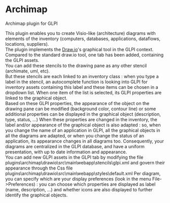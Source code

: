 # Archimap
Archimap plugin for GLPI

This plugin enables you to create Visio-like (architecture) diagrams with elements of the inventory (computers, databases, applications, dataflows, locations, suppliers).<br/>
The plugin implements the <a href="http://www.draw.io">Draw.io</a>'s graphical tool in the GLPI context.<br/>
Compared to the standard draw.io tool, one tab has been added, containing the GLPI assets.<br/>
You can add these stencils to the drawing pane as any other stencil (archimate, uml, etc). <br/>
But these stencils are each linked to an inventory class : when you type a label in the stencil, an autocomplete function is looking into GLPI for inventory assets containing this label and these items can be chosen in a dropdown list.
When one item of the list is selected, its GLPI properties are linked to the graphical object.<br/>
Based on these GLPI properties, the appearance of the object on the drawing pane can be modified (background color, contour line) or some additional properties can be displayed in the graphical object (description, type, status, ...)
When these properties are changed in the inventory, the label and/or appearance of the graphical object is also adapted : so, when you change the name of an application in GLPI, all the graphical objects in all the diagrams are adapted, or when you change the status of an application, its appearance changes in all diagrams too.
Consequently, your diagrams are centralized in the GLPI database, and have a uniform presentation, with up to date information and appearance.<br/>
You can add new GLPI assets in the GLPI tab by modifying the file plugins\archimap\drawio\src\main\webapp\stencils\glpi.xml and govern their appearance through the Css file plugins\archimap\drawio\src\main\webapp\styles\default.xml
Per diagram, you can specify which are your display preferences (look in the menu File->Preferences) : you can choose which properties are displayed as label (name, description, ...) and whether icons are also displayed to further identify the graphical objects.